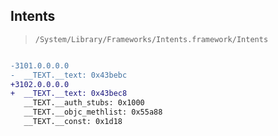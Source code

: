 ## Intents

> `/System/Library/Frameworks/Intents.framework/Intents`

```diff

-3101.0.0.0.0
-  __TEXT.__text: 0x43bebc
+3102.0.0.0.0
+  __TEXT.__text: 0x43bec8
   __TEXT.__auth_stubs: 0x1000
   __TEXT.__objc_methlist: 0x55a88
   __TEXT.__const: 0x1d18

```

